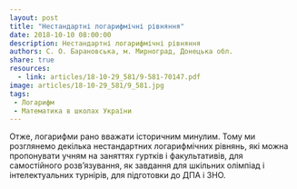 ```yaml
---
layout: post
title: "Нестандартні логарифмічні рівняння"
date: 2018-10-10 08:00:00
description: Нестандартні логарифмічні рівняння
authors: С. О. Барановська, м. Мирноград, Донецька обл.
share: true
resources:
  - link: articles/18-10-29_581/9-581-70147.pdf
image: articles/18-10-29_581/9_581.jpg
tags:
 - Логарифм
 - Математика в школах України
---
```


Отже, логарифми рано вважати історичним минулим. Тому ми розглянемо декілька нестандартних логарифмічних рівнянь, які можна пропонувати учням на заняттях гуртків і факультативів, для самостійного розв’язування, як завдання для шкільних олімпіад і інтелектуальних турнірів, для підготовки до ДПА і ЗНО.
